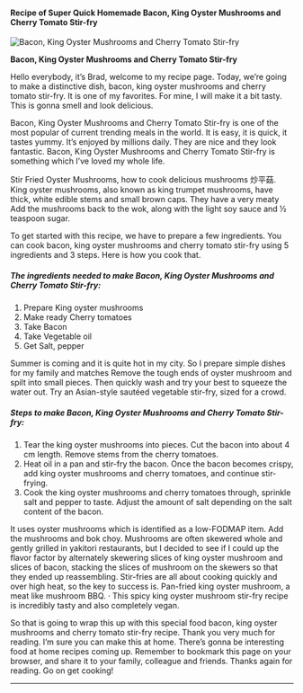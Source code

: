             

#### Recipe of Super Quick Homemade Bacon, King Oyster Mushrooms and Cherry Tomato Stir-fry

![Bacon, King Oyster Mushrooms and Cherry Tomato Stir-fry](https://img-global.cpcdn.com/recipes/6170011430289408/751x532cq70/bacon-king-oyster-mushrooms-and-cherry-tomato-stir-fry-recipe-main-photo.jpg)

**Bacon, King Oyster Mushrooms and Cherry Tomato Stir-fry**

Hello everybody, it’s Brad, welcome to my recipe page. Today, we’re going to make a distinctive dish, bacon, king oyster mushrooms and cherry tomato stir-fry. It is one of my favorites. For mine, I will make it a bit tasty. This is gonna smell and look delicious.

Bacon, King Oyster Mushrooms and Cherry Tomato Stir-fry is one of the most popular of current trending meals in the world. It is easy, it is quick, it tastes yummy. It’s enjoyed by millions daily. They are nice and they look fantastic. Bacon, King Oyster Mushrooms and Cherry Tomato Stir-fry is something which I’ve loved my whole life.

Stir Fried Oyster Mushrooms, how to cook delicious mushrooms 炒平菇. King oyster mushrooms, also known as king trumpet mushrooms, have thick, white edible stems and small brown caps. They have a very meaty Add the mushrooms back to the wok, along with the light soy sauce and ½ teaspoon sugar.

To get started with this recipe, we have to prepare a few ingredients. You can cook bacon, king oyster mushrooms and cherry tomato stir-fry using 5 ingredients and 3 steps. Here is how you cook that.

##### The ingredients needed to make Bacon, King Oyster Mushrooms and Cherry Tomato Stir-fry:

1.  Prepare King oyster mushrooms
2.  Make ready Cherry tomatoes
3.  Take Bacon
4.  Take Vegetable oil
5.  Get Salt, pepper

Summer is coming and it is quite hot in my city. So I prepare simple dishes for my family and matches Remove the tough ends of oyster mushroom and spilt into small pieces. Then quickly wash and try your best to squeeze the water out. Try an Asian-style sautéed vegetable stir-fry, sized for a crowd.

##### Steps to make Bacon, King Oyster Mushrooms and Cherry Tomato Stir-fry:

1.  Tear the king oyster mushrooms into pieces. Cut the bacon into about 4 cm length. Remove stems from the cherry tomatoes.
2.  Heat oil in a pan and stir-fry the bacon. Once the bacon becomes crispy, add king oyster mushrooms and cherry tomatoes, and continue stir-frying.
3.  Cook the king oyster mushrooms and cherry tomatoes through, sprinkle salt and pepper to taste. Adjust the amount of salt depending on the salt content of the bacon.

It uses oyster mushrooms which is identified as a low-FODMAP item. Add the mushrooms and bok choy. Mushrooms are often skewered whole and gently grilled in yakitori restaurants, but I decided to see if I could up the flavor factor by alternately skewering slices of king oyster mushroom and slices of bacon, stacking the slices of mushroom on the skewers so that they ended up reassembling. Stir-fries are all about cooking quickly and over high heat, so the key to success is. Pan-fried king oyster mushroom, a meat like mushroom BBQ. · This spicy king oyster mushroom stir-fry recipe is incredibly tasty and also completely vegan.

So that is going to wrap this up with this special food bacon, king oyster mushrooms and cherry tomato stir-fry recipe. Thank you very much for reading. I’m sure you can make this at home. There’s gonna be interesting food at home recipes coming up. Remember to bookmark this page on your browser, and share it to your family, colleague and friends. Thanks again for reading. Go on get cooking!

* * *